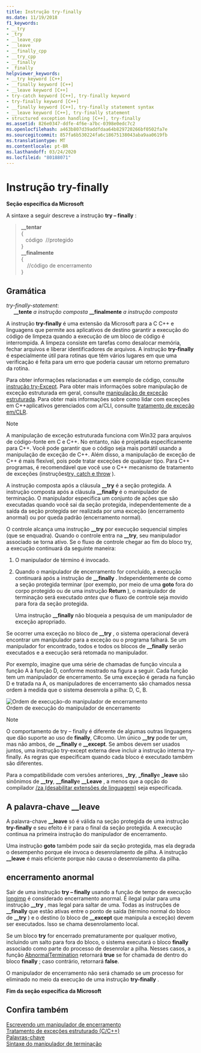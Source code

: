 ```yaml
---
title: Instrução try-finally
ms.date: 11/19/2018
f1_keywords:
- __try
- _try
- __leave_cpp
- __leave
- __finally_cpp
- __try_cpp
- __finally
- _finally
helpviewer_keywords:
- __try keyword [C++]
- __finally keyword [C++]
- __leave keyword [C++]
- try-catch keyword [C++], try-finally keyword
- try-finally keyword [C++]
- __finally keyword [C++], try-finally statement syntax
- __leave keyword [C++], try-finally statement
- structured exception handling [C++], try-finally
ms.assetid: 826e0347-ddfe-4f6e-a7bc-0398e0edc7c2
ms.openlocfilehash: a463b807d39addfdaa64b829720266bf0502fa7e
ms.sourcegitcommit: 857fa6b530224fa6c18675138043aba9aa0619fb
ms.translationtype: MT
ms.contentlocale: pt-BR
ms.lasthandoff: 03/24/2020
ms.locfileid: "80188071"
---
```

# <a name="try-finally-statement"></a>Instrução try-finally

**Seção específica da Microsoft**

A sintaxe a seguir descreve a instrução **try – finally** :

> **\_\_tentar**<br/>
> {<br/>
> &nbsp;&nbsp;&nbsp;código &nbsp;//protegido<br/>
> }<br/>
> **\_\_finalmente**<br/>
> {<br/>
> &nbsp;&nbsp;&nbsp;&nbsp;//código de encerramento<br/>
> }

## <a name="grammar"></a>Gramática

*try-finally-statement*:<br/>
&nbsp;&nbsp;&nbsp;&nbsp; **\_\_tente** *a instrução composta* **\_\_finalmente** *a instrução composta*

A instrução **try-finally** é uma extensão da Microsoft para a C C++ e linguagens que permite aos aplicativos de destino garantir a execução do código de limpeza quando a execução de um bloco de código é interrompida. A limpeza consiste em tarefas como desalocar memória, fechar arquivos e liberar identificadores de arquivos. A instrução **try-finally** é especialmente útil para rotinas que têm vários lugares em que uma verificação é feita para um erro que poderia causar um retorno prematuro da rotina.

Para obter informações relacionadas e um exemplo de código, consulte [instrução try-Except](../cpp/try-except-statement.md). Para obter mais informações sobre manipulação de exceção estruturada em geral, consulte [manipulação de exceção estruturada](../cpp/structured-exception-handling-c-cpp.md). Para obter mais informações sobre como lidar com exceções em C++aplicativos gerenciados com a/CLI, consulte [tratamento de exceção em/CLR](../extensions/exception-handling-cpp-component-extensions.md).

> [!NOTE]
> A manipulação de exceção estruturada funciona com Win32 para arquivos de código-fonte em C e C++. No entanto, não é projetada especificamente para C++. Você pode garantir que o código seja mais portátil usando a manipulação de exceção de C++. Além disso, a manipulação de exceção de C++ é mais flexível, pois pode tratar exceções de qualquer tipo. Para C++ programas, é recomendável que você use o C++ mecanismo de tratamento de exceções (instruções[try, catch e throw](../cpp/try-throw-and-catch-statements-cpp.md) ).

A instrução composta após a cláusula **__try** é a seção protegida. A instrução composta após a cláusula **__finally** é o manipulador de terminação. O manipulador especifica um conjunto de ações que são executadas quando você sai da seção protegida, independentemente de a saída da seção protegida ser realizada por uma exceção (encerramento anormal) ou por queda padrão (encerramento normal).

O controle alcança uma instrução **__try** por execução sequencial simples (que se enquadra). Quando o controle entra na **__try**, seu manipulador associado se torna ativo. Se o fluxo de controle chegar ao fim do bloco try, a execução continuará da seguinte maneira:

1. O manipulador de término é invocado.

1. Quando o manipulador de encerramento for concluído, a execução continuará após a instrução de **__finally** . Independentemente de como a seção protegida terminar (por exemplo, por meio de uma **goto** fora do corpo protegido ou de uma instrução **Return** ), o manipulador de terminação será executado *antes que* o fluxo de controle seja movido para fora da seção protegida.

   Uma instrução **__finally** não bloqueia a pesquisa de um manipulador de exceção apropriado.

Se ocorrer uma exceção no bloco de **__try** , o sistema operacional deverá encontrar um manipulador para a exceção ou o programa falhará. Se um manipulador for encontrado, todos e todos os blocos de **__finally** serão executados e a execução será retomada no manipulador.

Por exemplo, imagine que uma série de chamadas de função vincula a função A à função D, conforme mostrado na figura a seguir. Cada função tem um manipulador de encerramento. Se uma exceção é gerada na função D e tratada na A, os manipuladores de encerramento são chamados nessa ordem à medida que o sistema desenrola a pilha: D, C, B.

![Ordem de execução&#45;do manipulador de encerramento](../cpp/media/vc38cx1.gif "Ordem de execução&#45;do manipulador de encerramento") <br/>
Ordem de execução do manipulador de encerramento

> [!NOTE]
> O comportamento de try – finally é diferente de algumas outras linguagens que dão suporte ao uso de **finally**, C#como.  Um único **__try** pode ter um, mas não ambos, de **__finally** e **__except**.  Se ambos devem ser usados juntos, uma instrução try-except externa deve incluir a instrução interna try-finally.  As regras que especificam quando cada bloco é executado também são diferentes.

Para a compatibilidade com versões anteriores, **_try**, **_finally**e **_leave** são sinônimos de **__try**, **__finally**e **__Leave** , a menos que a opção do compilador [/za \(desabilitar extensões de linguagem)](../build/reference/za-ze-disable-language-extensions.md) seja especificada.

## <a name="the-__leave-keyword"></a>A palavra-chave __leave

A palavra-chave **__leave** só é válida na seção protegida de uma instrução **try-finally** e seu efeito é ir para o final da seção protegida. A execução continua na primeira instrução do manipulador de encerramento.

Uma instrução **goto** também pode sair da seção protegida, mas ela degrada o desempenho porque ele invoca o desenrolamento de pilha. A instrução **__leave** é mais eficiente porque não causa o desenrolamento da pilha.

## <a name="abnormal-termination"></a>encerramento anormal

Sair de uma instrução **try – finally** usando a função de tempo de execução [longjmp](../c-runtime-library/reference/longjmp.md) é considerado encerramento anormal. É ilegal pular para uma instrução **__try** , mas legal para saltar de uma. Todas as instruções de **__finally** que estão ativas entre o ponto de saída (término normal do bloco de **__try** ) e o destino (o bloco de **__except** que manipula a exceção) devem ser executados. Isso se chama desenrolamento local.

Se um bloco **try** for encerrado prematuramente por qualquer motivo, incluindo um salto para fora do bloco, o sistema executará o bloco **finally** associado como parte do processo de desenrolar a pilha. Nesses casos, a função [AbnormalTermination](/windows/win32/Debug/abnormaltermination) retornará **true** se for chamada de dentro do bloco **finally** ; caso contrário, retornará **false**.

O manipulador de encerramento não será chamado se um processo for eliminado no meio da execução de uma instrução **try-finally** .

**Fim da seção específica da Microsoft**

## <a name="see-also"></a>Confira também

[Escrevendo um manipulador de encerramento](../cpp/writing-a-termination-handler.md)<br/>
[Tratamento de exceções estruturado (C/C++)](../cpp/structured-exception-handling-c-cpp.md)<br/>
[Palavras-chave](../cpp/keywords-cpp.md)<br/>
[Sintaxe do manipulador de terminação](/windows/win32/Debug/termination-handler-syntax)
